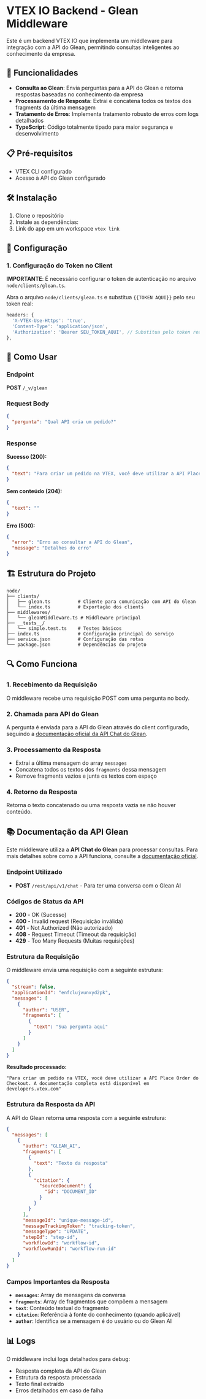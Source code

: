 # VTEX IO Backend - Glean Middleware

Este é um backend VTEX IO que implementa um middleware para integração com a API do Glean, permitindo consultas inteligentes ao conhecimento da empresa.

## 🚀 Funcionalidades

- **Consulta ao Glean**: Envia perguntas para a API do Glean e retorna respostas baseadas no conhecimento da empresa
- **Processamento de Resposta**: Extrai e concatena todos os textos dos fragments da última mensagem
- **Tratamento de Erros**: Implementa tratamento robusto de erros com logs detalhados
- **TypeScript**: Código totalmente tipado para maior segurança e desenvolvimento

## 📋 Pré-requisitos

- VTEX CLI configurado
- Acesso à API do Glean configurado

## 🛠️ Instalação

1. Clone o repositório
2. Instale as dependências:
3. Link do app em um workspace `vtex link`

## 🔧 Configuração

### 1. Configuração do Token no Client

**IMPORTANTE**: É necessário configurar o token de autenticação no arquivo `node/clients/glean.ts`.

Abra o arquivo `node/clients/glean.ts` e substitua `{{TOKEN AQUI}}` pelo seu token real:

```typescript
headers: {
  'X-VTEX-Use-Https': 'true',
  'Content-Type': 'application/json',
  'Authorization': 'Bearer SEU_TOKEN_AQUI', // Substitua pelo token real
},
```

## 📡 Como Usar

### Endpoint

**POST** `/_v/glean`

### Request Body

```json
{
  "pergunta": "Qual API cria um pedido?"
}
```

### Response

**Sucesso (200):**
```json
{
  "text": "Para criar um pedido na VTEX, você deve utilizar a API Place Order do Checkout..."
}
```

**Sem conteúdo (204):**
```json
{
  "text": ""
}
```

**Erro (500):**
```json
{
  "error": "Erro ao consultar a API do Glean",
  "message": "Detalhes do erro"
}
```

## 🏗️ Estrutura do Projeto

```
node/
├── clients/
│   ├── glean.ts          # Cliente para comunicação com API do Glean
│   └── index.ts          # Exportação dos clients
├── middlewares/
│   └── gleanMiddleware.ts # Middleware principal
├── __tests__/
│   └── simple.test.ts    # Testes básicos
├── index.ts              # Configuração principal do serviço
├── service.json          # Configuração das rotas
└── package.json          # Dependências do projeto
```

## 🔍 Como Funciona

### 1. Recebimento da Requisição
O middleware recebe uma requisição POST com uma pergunta no body.

### 2. Chamada para API do Glean
A pergunta é enviada para a API do Glean através do client configurado, seguindo a [documentação oficial da API Chat do Glean](https://developers.glean.com/api/client-api/chat/chat).

### 3. Processamento da Resposta
- Extrai a última mensagem do array `messages`
- Concatena todos os textos dos `fragments` dessa mensagem
- Remove fragments vazios e junta os textos com espaço

### 4. Retorno da Resposta
Retorna o texto concatenado ou uma resposta vazia se não houver conteúdo.

## 📚 Documentação da API Glean

Este middleware utiliza a **API Chat do Glean** para processar consultas. Para mais detalhes sobre como a API funciona, consulte a [documentação oficial](https://developers.glean.com/api/client-api/chat/chat).

### Endpoint Utilizado
- **POST** `/rest/api/v1/chat` - Para ter uma conversa com o Glean AI

### Códigos de Status da API
- **200** - OK (Sucesso)
- **400** - Invalid request (Requisição inválida)
- **401** - Not Authorized (Não autorizado)
- **408** - Request Timeout (Timeout da requisição)
- **429** - Too Many Requests (Muitas requisições)

### Estrutura da Requisição
O middleware envia uma requisição com a seguinte estrutura:

```json
{
  "stream": false,
  "applicationId": "enfclujvunxyd2pk",
  "messages": [
    {
      "author": "USER",
      "fragments": [
        {
          "text": "Sua pergunta aqui"
        }
      ]
    }
  ]
}
```


**Resultado processado:**
```
"Para criar um pedido na VTEX, você deve utilizar a API Place Order do Checkout. A documentação completa está disponível em developers.vtex.com"
```

### Estrutura da Resposta da API
A API do Glean retorna uma resposta com a seguinte estrutura:

```json
{
  "messages": [
    {
      "author": "GLEAN_AI",
      "fragments": [
        {
          "text": "Texto da resposta"
        },
        {
          "citation": {
            "sourceDocument": {
              "id": "DOCUMENT_ID"
            }
          }
        }
      ],
      "messageId": "unique-message-id",
      "messageTrackingToken": "tracking-token",
      "messageType": "UPDATE",
      "stepId": "step-id",
      "workflowId": "workflow-id",
      "workflowRunId": "workflow-run-id"
    }
  ]
}
```

### Campos Importantes da Resposta
- **`messages`**: Array de mensagens da conversa
- **`fragments`**: Array de fragmentos que compõem a mensagem
- **`text`**: Conteúdo textual do fragmento
- **`citation`**: Referência à fonte do conhecimento (quando aplicável)
- **`author`**: Identifica se a mensagem é do usuário ou do Glean AI


## 📊 Logs

O middleware inclui logs detalhados para debug:

- Resposta completa da API do Glean
- Estrutura da resposta processada
- Texto final extraído
- Erros detalhados em caso de falha

